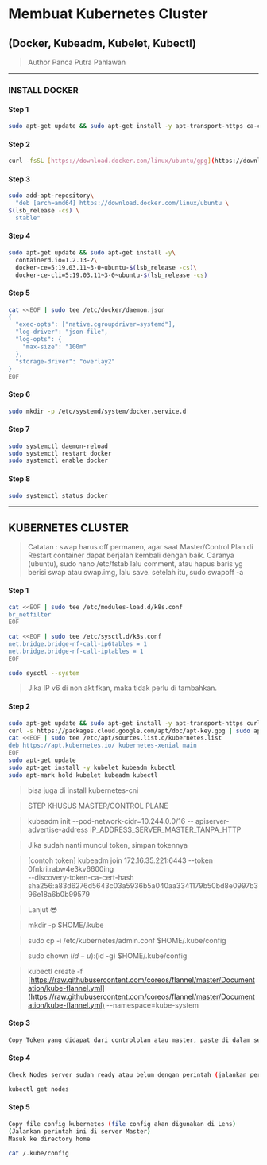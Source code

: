 # Membuat Kubernetes Cluster
## (Docker, Kubeadm, Kubelet, Kubectl)
> Author Panca Putra Pahlawan
---

### INSTALL DOCKER

#### Step 1

```sh
sudo apt-get update && sudo apt-get install -y apt-transport-https ca-certificates curl software-properties-common gnupg2
```

#### Step 2

```sh
curl -fsSL [https://download.docker.com/linux/ubuntu/gpg](https://download.docker.com/linux/ubuntu/gpg) | sudo apt-key --keyring /etc/apt/trusted.gpg.d/docker.gpg add -
```

#### Step 3

```sh
sudo add-apt-repository\
  "deb [arch=amd64] https://download.docker.com/linux/ubuntu \
$(lsb_release -cs) \
  stable"
```

#### Step 4

```sh
sudo apt-get update && sudo apt-get install -y\
  containerd.io=1.2.13-2\
  docker-ce=5:19.03.11~3-0~ubuntu-$(lsb_release -cs)\
  docker-ce-cli=5:19.03.11~3-0~ubuntu-$(lsb_release -cs)
```

#### Step 5

```sh
cat <<EOF | sudo tee /etc/docker/daemon.json
{
  "exec-opts": ["native.cgroupdriver=systemd"],
  "log-driver": "json-file",
  "log-opts": {
    "max-size": "100m"
  },
  "storage-driver": "overlay2"
}
EOF
```

#### Step 6

```sh
sudo mkdir -p /etc/systemd/system/docker.service.d
```

#### Step 7

```sh
sudo systemctl daemon-reload
sudo systemctl restart docker
sudo systemctl enable docker
```

#### Step 8

```sh
sudo systemctl status docker
```
---

## KUBERNETES CLUSTER

> Catatan : swap harus off permanen, agar saat Master/Control Plan di Restart container dapat berjalan kembali dengan baik. Caranya (ubuntu), sudo nano /etc/fstab
lalu comment, atau hapus baris yg berisi swap atau swap.img, lalu save. setelah itu, 
sudo swapoff -a

#### Step 1
```sh
cat <<EOF | sudo tee /etc/modules-load.d/k8s.conf
br_netfilter
EOF

cat <<EOF | sudo tee /etc/sysctl.d/k8s.conf
net.bridge.bridge-nf-call-ip6tables = 1
net.bridge.bridge-nf-call-iptables = 1
EOF
```
```sh
sudo sysctl --system
```
> Jika IP v6 di non aktifkan, maka tidak perlu di tambahkan.

#### Step 2

```sh
sudo apt-get update && sudo apt-get install -y apt-transport-https curl
curl -s https://packages.cloud.google.com/apt/doc/apt-key.gpg | sudo apt-key add -
cat <<EOF | sudo tee /etc/apt/sources.list.d/kubernetes.list
deb https://apt.kubernetes.io/ kubernetes-xenial main
EOF
sudo apt-get update
sudo apt-get install -y kubelet kubeadm kubectl
sudo apt-mark hold kubelet kubeadm kubectl
```

> bisa juga di install kubernetes-cni


> STEP KHUSUS MASTER/CONTROL PLANE

> kubeadm init --pod-network-cidr=10.244.0.0/16 --
apiserver-advertise-address IP_ADDRESS_SERVER_MASTER_TANPA_HTTP

> Jika sudah nanti muncul token, simpan tokennya

> [contoh token]
kubeadm join 172.16.35.221:6443 --token 0fnkri.rabw4e3kv6600ing \
--discovery-token-ca-cert-hash sha256:a83d6276d5643c03a5936b5a040aa3341179b50bd8e0997b396e18a6b0b99579

> Lanjut 😎

> mkdir -p $HOME/.kube

> sudo cp -i /etc/kubernetes/admin.conf $HOME/.kube/config

> sudo chown $(id -u):$(id -g) $HOME/.kube/config

> kubectl create -f [https://raw.githubusercontent.com/coreos/flannel/master/Documentation/kube-flannel.yml](https://raw.githubusercontent.com/coreos/flannel/master/Documentation/kube-flannel.yml) --namespace=kube-system


#### Step 3 
```sh
Copy Token yang didapat dari controlplan atau master, paste di dalam server worker lalu enter.
```

#### Step 4
```sh
Check Nodes server sudah ready atau belum dengan perintah (jalankan perintah ini di server Master) :

kubectl get nodes
```

#### Step 5
```sh
Copy file config kubernetes (file config akan digunakan di Lens)
(Jalankan perintah ini di server Master)
Masuk ke directory home

cat /.kube/config
```
